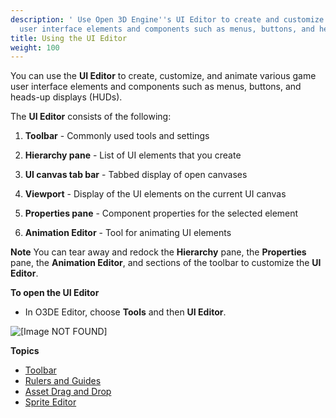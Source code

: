 ```yaml
---
description: ' Use Open 3D Engine''s UI Editor to create and customize various
  user interface elements and components such as menus, buttons, and heads-up displays. '
title: Using the UI Editor
weight: 100
---
```


You can use the **UI Editor** to create, customize, and animate various game user interface elements and components such as menus, buttons, and heads-up displays (HUDs).

The **UI Editor** consists of the following:

1. **Toolbar** - Commonly used tools and settings

1. **Hierarchy pane** - List of UI elements that you create

1. **UI canvas tab bar** - Tabbed display of open canvases

1. **Viewport** - Display of the UI elements on the current UI canvas

1. **Properties pane** - Component properties for the selected element

1. **Animation Editor** - Tool for animating UI elements

**Note**
You can tear away and redock the **Hierarchy** pane, the **Properties** pane, the **Animation Editor**, and sections of the toolbar to customize the **UI Editor**.

**To open the UI Editor**
+ In O3DE Editor, choose **Tools** and then **UI Editor**.

![\[Image NOT FOUND\]](/images/user-guide/game_ui_editor/ui-editor-using1.png)

**Topics**
+ [Toolbar](/docs/user-guide/interactivity/user-interface/editor/toolbar)
+ [Rulers and Guides](/docs/user-guide/interactivity/user-interface/editor/rulers-guides)
+ [Asset Drag and Drop](/docs/user-guide/interactivity/user-interface/editor/asset-drag-and-drop)
+ [Sprite Editor](/docs/user-guide/interactivity/user-interface/editor/sprite-editor)
